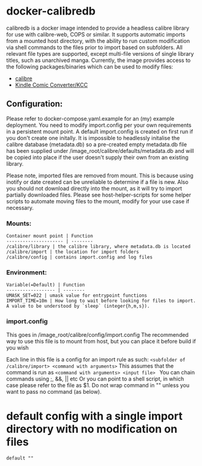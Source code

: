 # docker-calibredb
calibredb is a docker image intended to provide a headless calibre library for use with calibre-web, COPS or similar. It supports automatic imports from a mounted host directory, with the ability to run custom modification via shell commands to the files prior to import based on subfolders. All relevant file types are supported, except multi-file versions of single library titles, such as unarchived manga. Currently, the image provides access to the following packages/binaries which can be used to modify files:

- [calibre](https://manual.calibre-ebook.com/generated/en/cli-index.html)
- [Kindle Comic Converter/KCC](https://github.com/ciromattia/kcc)

## Configuration:
Please refer to docker-compose.yaml.example for an (my) example deployment. You need to modify import.config per your own requirements in a persistent mount point. A default import.config is created on first run if you don't create one initally. It is impossible to headlessly initalise the calibre database (metadata.db) so a pre-created empty metadata.db file has been supplied under /image_root/calibre/defaults/metadata.db and will be copied into place if the user doesn't supply their own from an existing library.

Please note, imported files are removed from mount. This is because using inotify or date created can be unreliable to determine if a file is new. Also you should not download directly into the mount, as it will try to import partially downloaded files. Please see host-helper-scripts for some helper scripts to automate moving files to the mount, modify for your use case if necessary. 

### Mounts: 
    Container mount point | Function
    --------------------- | --------
    /calibre/library | the calibre library, where metadata.db is located
    /calibre/import | the location for import folders
    /calibre/config | contains import.config and log files
    
### Environment: 
    Variable(=Default) | Function
    ------------------ | --------
    UMASK_SET=022 | umask value for entrypoint functions
    IMPORT_TIME=10m | How long to wait before looking for files to import. A value to be understood by `sleep` (integer{h,m,s}).


### import.config
This goes in /image_root/calibre/config/import.config 
The recommended way to use this file is to mount from host, but you can place it before build if you wish

 Each line in this file is a config for an import rule as such:
       `<subfolder of /calibre/import> <command with arguments>`
This assumes that the command is run as `<command with arguments> <input file> `
You can chain commands using ;, &&, || etc
Or you can point to a shell script, in which case please refer to the file as $1.
Do not wrap command in "" unless you want to pass no command (as below).

# default config with a single import directory with no modification on files
` default "" `
